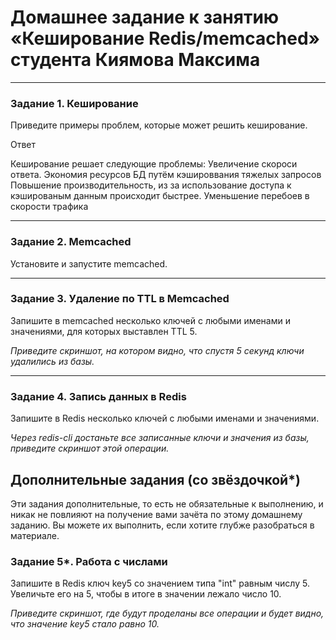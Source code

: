 # Домашнее задание к занятию «Кеширование Redis/memcached» студента Киямова Максима


---

### Задание 1. Кеширование 

Приведите примеры проблем, которые может решить кеширование. 

Ответ

Кеширование решает следующие проблемы:
Увеличение скороси ответа.
Экономия ресурсов БД путём кэшироввания тяжелых запросов
Повышение производительность, из за использование доступа к кэшированым данным происходит быстрее.
Уменьшение перебоев в скорости трафика

---

### Задание 2. Memcached

Установите и запустите memcached.



---

### Задание 3. Удаление по TTL в Memcached

Запишите в memcached несколько ключей с любыми именами и значениями, для которых выставлен TTL 5. 

*Приведите скриншот, на котором видно, что спустя 5 секунд ключи удалились из базы.*

---

### Задание 4. Запись данных в Redis

Запишите в Redis несколько ключей с любыми именами и значениями. 

*Через redis-cli достаньте все записанные ключи и значения из базы, приведите скриншот этой операции.*


## Дополнительные задания (со звёздочкой*)
Эти задания дополнительные, то есть не обязательные к выполнению, и никак не повлияют на получение вами зачёта по этому домашнему заданию. Вы можете их выполнить, если хотите глубже разобраться в материале.

### Задание 5*. Работа с числами 

Запишите в Redis ключ key5 со значением типа "int" равным числу 5. Увеличьте его на 5, чтобы в итоге в значении лежало число 10.  

*Приведите скриншот, где будут проделаны все операции и будет видно, что значение key5 стало равно 10.*
